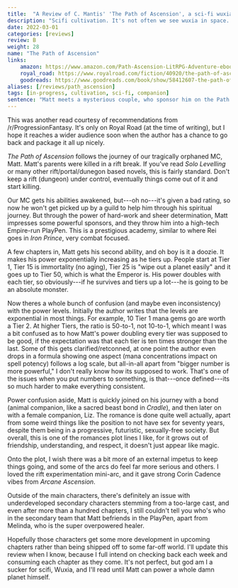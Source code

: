 ```yaml
---
title:  "A Review of C. Mantis' 'The Path of Ascension', a sci-fi wuxia novel with a staggering range of powers and power divides."
description: "Scifi cultivation. It's not often we see wuxia in space. It's not common we see it done well, either."
date: 2022-03-01
categories: [reviews]
review: B
weight: 28
name: "The Path of Ascension"
links:
    amazon: https://www.amazon.com/Path-Ascension-LitRPG-Adventure-ebook/dp/B0B5WNDY21
    royal_road: https://www.royalroad.com/fiction/40920/the-path-of-ascension
    goodreads: https://www.goodreads.com/book/show/58412607-the-path-of-ascension
aliases: [/reviews/path_ascension]
tags: [in-progress, cultivation, sci-fi, companion]
sentence: "Matt meets a mysterious couple, who sponsor him on the Path of Ascension."
---
```


This was another read courtesy of recommendations from /r/ProgressionFantasy. It's only on Royal Road (at the time of writing), but I hope it reaches a wider audience soon when the author has a chance to go back and package it all up nicely.

*The Path of Ascension* follows the journey of our tragically orphaned MC, Matt. Matt's parents were killed in a rift break. If you've read *Solo Levelling* or many other rift/portal/dunegon based novels, this is fairly standard. Don't keep a rift (dungeon) under control, eventually things come out of it and start killing.

Our MC gets his abilities awakened, but---oh no---it's given a bad rating, so now he won't get picked up by a guild to help him through his spiritual journey. But through the power of hard-work and sheer determination, Matt impresses some powerful sponsors, and they throw him into a high-tech Empire-run PlayPen. This is a prestigious academy, similar to where Rei goes in *Iron Prince*, very combat focused.

A few chapters in, Matt gets his second ability, and oh boy is it a doozie. It makes his power exponentially increasing as he tiers up. People start at Tier 1, Tier 15 is immortality (no aging), Tier 25 is "wipe out a planet easily" and it goes up to Tier 50, which is what the Emperor is. His power doubles with each tier, so obviously---if he survives and tiers up a lot---he is going to be an absolute monster.

Now theres a whole bunch of confusion (and maybe even inconsistency) with the power levels. Initially the author writes that the levels are exponential in most things. For example, 10 Tier 1 mana gems go are worth a Tier 2. At higher Tiers, the ratio is 50-to-1, not 10-to-1, which meant I was a bit confused as to how Matt's power doubling every tier was supposed to be good, if the expectation was that each tier is ten times stronger than the last. Some of this gets clarified/retconned, at one point the author even drops in a formula showing one aspect (mana concentrations impact on spell potency) follows a log scale, but all-in-all apart from "bigger number is more powerful," I don't really know how its supposed to work. That's one of the issues when you put numbers to something, is that---once defined---its so much harder to make everything consistent.

Power confusion aside, Matt is quickly joined on his journey with a bond (animal companion, like a sacred beast bond in *Cradle*), and then later on with a female companion, Liz. The romance is done quite well actually, apart from some weird things like the position to not have sex for seventy years, despite them being in a progressive, futuristic, sexually-free society. But overall, this is one of the romances plot lines I like, for it grows out of friendship, understanding, and respect, it doesn't just appear like magic.

Onto the plot, I wish there was a bit more of an external impetus to keep things going, and some of the arcs do feel far more serious and others. I loved the rift experimentation mini-arc, and it gave strong Corin Cadence vibes from *Arcane Ascension*. 

Outside of the main characters, there's definitely an issue with underdeveloped secondary characters stemming from a too-large cast, and even after more than a hundred chapters, I still couldn't tell you who's who in the secondary team that Matt befriends in the PlayPen, apart from Melinda, who is the super overpowered healer.

Hopefully those characters get some more development in upcoming chapters rather than being shipped off to some far-off world. I'll update this review when I know, because I full intend on checking back each week and consuming each chapter as they come. It's not perfect, but god am I a sucker for scifi, Wuxia, and I'll read until Matt can power a whole damn planet himself.

